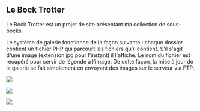 Le Bock Trotter
---------------

Le Bock Trotter est un projet de site présentant ma collection de sous-bocks.

Le système de galerie fonctionne de la façon suivante : chaque dossier contient un fichier PHP qui parcourt les fichiers qu'il contient. S'il s'agit d'une image (extension jpg pour l'instant) il l'affiche. Le nom du fichier est récupéré pour servir de légende à l'image. De cette façon, la mise à jour de la galerie se fait simplement en envoyant des images sur le serveur via FTP. 

![ ](https://www.boitasite.com/captures/lebocktrotter01.jpg)

![ ](https://www.boitasite.com/captures/lebocktrotter02.jpg)

![ ](https://www.boitasite.com/captures/lebocktrotter03.jpg)

